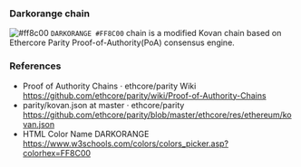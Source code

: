 ### Darkorange chain

![#ff8c00](https://placehold.it/16/ff8c00/000000?text=+) `DARKORANGE #FF8C00` chain is a modified Kovan chain based on Ethercore Parity Proof-of-Authority(PoA) consensus engine.

### References
* Proof of Authority Chains · ethcore/parity Wiki  https://github.com/ethcore/parity/wiki/Proof-of-Authority-Chains
* parity/kovan.json at master · ethcore/parity  https://github.com/ethcore/parity/blob/master/ethcore/res/ethereum/kovan.json
* HTML Color Name DARKORANGE   https://www.w3schools.com/colors/colors_picker.asp?colorhex=FF8C00
